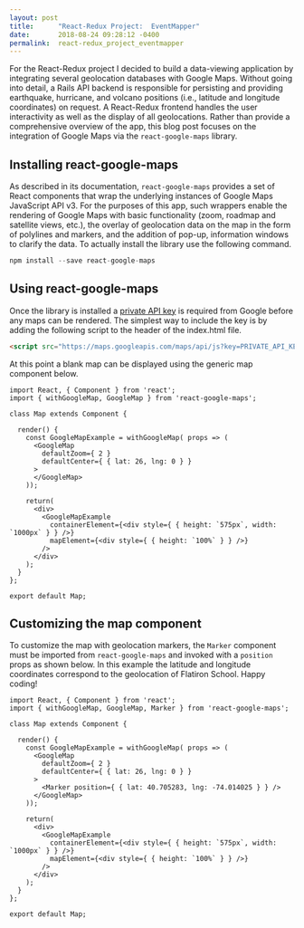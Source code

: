 ```yaml
---
layout: post
title:      "React-Redux Project:  EventMapper"
date:       2018-08-24 09:28:12 -0400
permalink:  react-redux_project_eventmapper
---
```


For the React-Redux project I decided to build a data-viewing application by integrating several geolocation databases with Google Maps. Without going into detail, a Rails API backend is responsible for persisting and providing earthquake, hurricane, and volcano positions (i.e., latitude and longitude coordinates) on request. A React-Redux frontend handles the user interactivity as well as the display of all geolocations. Rather than provide a comprehensive overview of the app, this blog post focuses on the integration of Google Maps via the `react-google-maps` library.

## Installing react-google-maps
As described in its documentation, `react-google-maps` provides a set of React components that wrap the underlying instances of Google Maps JavaScript API v3. For the purposes of this app, such wrappers enable the rendering of Google Maps with basic functionality (zoom, roadmap and satellite views, etc.), the overlay of geolocation data on the map in the form of polylines and markers, and the addition of pop-up, information windows to clarify the data. To actually install the library use the following command.
```javascript
npm install --save react-google-maps
```
  
## Using react-google-maps
Once the library is installed a [private API key](https://developers.google.com/maps/documentation/javascript/get-api-key) is required from Google before any maps can be rendered. The simplest way to include the key is by adding the following script to the header of the index.html file.
```html
<script src="https://maps.googleapis.com/maps/api/js?key=PRIVATE_API_KEY"></script>
```
At this point a blank map can be displayed using the generic map component below.
```
import React, { Component } from 'react';
import { withGoogleMap, GoogleMap } from 'react-google-maps';

class Map extends Component {

  render() {
    const GoogleMapExample = withGoogleMap( props => (
      <GoogleMap
        defaultZoom={ 2 }
        defaultCenter={ { lat: 26, lng: 0 } }
      >
      </GoogleMap>
    ));

    return(
      <div>
        <GoogleMapExample
          containerElement={<div style={ { height: `575px`, width: `1000px` } } />}
          mapElement={<div style={ { height: `100%` } } />}
        />
      </div>
    );
  }
};

export default Map;
```
  
## Customizing the map component
To customize the map with geolocation markers, the `Marker` component must be imported from `react-google-maps` and invoked with a `position` props as shown below. In this example the latitude and longitude coordinates correspond to the geolocation of Flatiron School. Happy coding!
```
import React, { Component } from 'react';
import { withGoogleMap, GoogleMap, Marker } from 'react-google-maps';

class Map extends Component {

  render() {
    const GoogleMapExample = withGoogleMap( props => (
      <GoogleMap
        defaultZoom={ 2 }
        defaultCenter={ { lat: 26, lng: 0 } }
      >
        <Marker position={ { lat: 40.705283, lng: -74.014025 } } />
      </GoogleMap>
    ));

    return(
      <div>
        <GoogleMapExample
          containerElement={<div style={ { height: `575px`, width: `1000px` } } />}
          mapElement={<div style={ { height: `100%` } } />}
        />
      </div>
    );
  }
};

export default Map;
```
